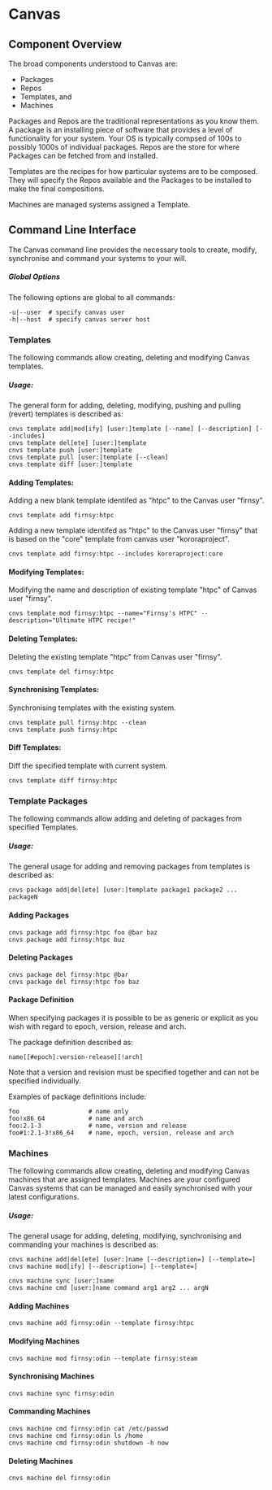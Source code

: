 # Canvas




## Component Overview
The broad components understood to Canvas are:

 * Packages
 * Repos
 * Templates, and
 * Machines

Packages and Repos are the traditional representations as you know them. A package is an installing piece of software that provides a level of functionality for your system. Your OS is typically compsed of 100s to possibly 1000s of individual packages. Repos are the store for where Packages can be fetched from and installed.

Templates are the recipes for how particular systems are to be composed. They will specify the Repos available and the Packages to be installed to make the final compositions.

Machines are managed systems assigned a Template.



## Command Line Interface

The Canvas command line provides the necessary tools to create, modify, synchronise and command your systems to your will.

##### Global Options
The following options are global to all commands:
```
-u|--user  # specify canvas user
-h|--host  # specify canvas server host
```

### Templates
The following commands allow creating, deleting and modifying Canvas templates.

##### Usage:
The general form for adding, deleting, modifying, pushing and pulling (revert) templates is described as:
```
cnvs template add|mod[ify] [user:]template [--name] [--description] [--includes]
cnvs template del[ete] [user:]template
cnvs template push [user:]template
cnvs template pull [user:]template [--clean]
cnvs template diff [user:]template
```

#### Adding Templates:
Adding a new blank template identifed as "htpc" to the Canvas user "firnsy".
```
cnvs template add firnsy:htpc
```

Adding a new template identifed as "htpc" to the Canvas user "firnsy" that is based on the "core" template from canvas user "kororaproject".
```
cnvs template add firnsy:htpc --includes kororaproject:core
```


#### Modifying Templates:
Modifying the name and description of existing template "htpc" of Canvas user "firnsy".
```
cnvs template mod firnsy:htpc --name="Firnsy's HTPC" --description="Ultimate HTPC recipe!"
```

#### Deleting Templates:
Deleting the existing template "htpc" from Canvas user "firnsy".
```
cnvs template del firnsy:htpc
```

#### Synchronising Templates:
Synchronising templates with the existing system.
```
cnvs template pull firnsy:htpc --clean
cnvs template push firnsy:htpc
```

#### Diff Templates:
Diff the specified template with current system.
```
cnvs template diff firnsy:htpc
```

### Template Packages
The following commands allow adding and deleting of packages from specified Templates.

##### Usage:
The general usage for adding and removing packages from templates is described as:
```
cnvs package add|del[ete] [user:]template package1 package2 ... packageN
```

#### Adding Packages
```
cnvs package add firnsy:htpc foo @bar baz
cnvs package add firnsy:htpc buz
```

#### Deleting Packages
```
cnvs package del firnsy:htpc @bar
cnvs package del firnsy:htpc foo baz
```

#### Package Definition
When specifying packages it is possible to be as generic or explicit as you wish with regard to epoch, version, release and arch.

The package definition described as:
```
name[[#epoch]:version-release][!arch]
```
Note that a version and revision must be specified together and can not be specified individually.

Examples of package definitions include:
```
foo                   # name only
foo!x86_64            # name and arch
foo:2.1-3             # name, version and release
foo#1:2.1-3!x86_64    # name, epoch, version, release and arch
```

### Machines
The following commands allow creating, deleting and modifying Canvas machines that are assigned templates. Machines are your configured Canvas systems that can be managed and easily synchronised with your latest configurations.


##### Usage:
The general usage for adding, deleting, modifying, synchronising and commanding your machines is described as:
```
cnvs machine add|del[ete] [user:]name [--description=] [--template=]
cnvs machine mod[ify] [--description=] [--template=]

cnvs machine sync [user:]name
cnvs machine cmd [user:]name command arg1 arg2 ... argN
```

#### Adding Machines
```
cnvs machine add firnsy:odin --template firnsy:htpc
```

#### Modifying Machines
```
cnvs machine mod firnsy:odin --template firnsy:steam
```


#### Synchronising Machines
```
cnvs machine sync firnsy:odin
```


#### Commanding Machines
```
cnvs machine cmd firnsy:odin cat /etc/passwd
cnvs machine cmd firnsy:odin ls /home
cnvs machine cmd firnsy:odin shutdown -h now
```


#### Deleting Machines
```
cnvs machine del firnsy:odin
```

